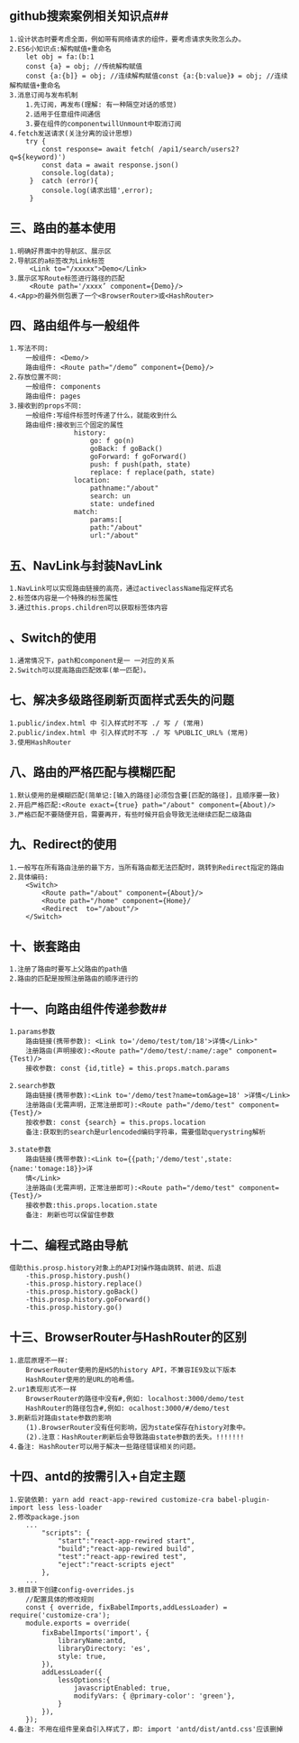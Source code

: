 ## github搜索案例相关知识点##
    1.设计状态时要考虑全面，例如带有网络请求的组件，要考虑请求失败怎么办。
    2.ES6小知识点:解构赋值+重命名
        let obj = fa:(b:1
        const {a} = obj; //传统解构赋值
        const {a:{b]} = obj; //连续解构赋值const {a:{b:value}》 = obj; //连续解构赋值+重命名
    3.消息订阅与发布机制
        1.先订阅，再发布(理解: 有一种隔空对话的感觉)
        2.适用于任意组件间通信
        3.要在组件的componentwillUnmount中取消订阅
    4.fetch发送请求(关注分离的设计思想)
        try {
            const response= await fetch( /api1/search/users2?q=${keyword)')
            const data = await response.json()
            console.log(data);
         }  catch (error){
            console.log(请求出错',error);
         }

## 三、路由的基本使用
    1.明确好界面中的导航区、展示区
    2.导航区的a标签改为Link标签
         <Link to="/xxxxx">Demo</Link>
    3.展示区写Route标签进行路径的匹配
         <Route path='/xxxx’ component={Demo}/>
    4.<App>的最外侧包裹了一个<BrowserRouter>或<HashRouter>

## 四、路由组件与一般组件
    1.写法不同:
        一般组件: <Demo/>
        路由组件: <Route path="/demo” component={Demo}/>
    2.存放位置不同:
        一般组件: components
        路由组件: pages
    3.接收到的props不同:
        一般组件:写组件标签时传递了什么，就能收到什么
        路由组件:接收到三个固定的属性
                    history:
                        go: f go(n)
                        goBack: f goBack()
                        goForward: f goForward()
                        push: f push(path, state)
                        replace: f replace(path, state) 
                    location:
                        pathname:"/about"
                        search: un
                        state: undefined
                    match:
                        params:[
                        path:"/about"
                        url:"/about"

## 五、NavLink与封装NavLink
    1.NavLink可以实现路由链接的高亮，通过activeclassName指定样式名
    2.标签体内容是一个特殊的标签属性
    3.通过this.props.children可以获取标签体内容

## 、Switch的使用
    1.通常情况下，path和component是一 一对应的关系
    2.Switch可以提高路由匹配效率(单一匹配)。


## 七、解决多级路径刷新页面样式丢失的问题
    1.public/index.html 中 引入样式时不写 ./ 写 / (常用)
    2.public/index.html 中 引入样式时不写 ./ 写 %PUBLIC_URL% (常用)
    3.使用HashRouter

## 八、路由的严格匹配与模糊匹配
    1.默认使用的是模糊匹配(简单记:[输入的路径]必须包含要[匹配的路径]，且顺序要一致)
    2.开启严格匹配:<Route exact={true} path="/about" component={About)/>
    3.严格匹配不要随便开启，需要再开，有些时候开启会导致无法继续匹配二级路由

    
## 九、Redirect的使用
    1.一般写在所有路由注册的最下方，当所有路由都无法匹配时，跳转到Redirect指定的路由
    2.具体编码:
        <Switch>
            <Route path="/about" component={About}/>
            <Route path="/home" component={Home}/   
            <Redirect  to="/about"/>
        </Switch>

## 十、嵌套路由
    1.注册了路由时要写上父路由的path值
    2.路由的匹配是按照注册路由的顺序进行的

## 十一、向路由组件传递参数##
    1.params参数
        路由链接(携带参数): <Link to='/demo/test/tom/18'>详情</Link>" 
        注册路由(声明接收):<Route path="/demo/test/:name/:age" component={Test)/>
        接收参数: const {id,title} = this.props.match.params

    2.search参数
        路由链接(携带参数):<Link to='/demo/test?name=tom&age=18' >详情</Link>
        注册路由(无需声明，正常注册即可):<Route path="/demo/test" component={Test}/>
        按收参数: const {search} = this.props.location
        备注:获取到的search是urlencoded编码字符串，需要借助querystring解析

    3.state参数
        路由链接(携带参数):<Link to={{path;'/demo/test',state:{name:'tomage:18}}>详
        情</Link>
        注册路由(无需声明，正常注册即可):<Route path="/demo/test" component={Test}/>
        接收参数:this.props.location.state
        备注: 刷新也可以保留住参数


## 十二、编程式路由导航
    借助this.prosp.history对象上的API对操作路由跳转、前进、后退
        -this.prosp.history.push()
        -this.prosp.history.replace()
        -this.prosp.history.goBack()
        -this.prosp.history.goForward()
        -this.prosp.history.go()

## 十三、BrowserRouter与HashRouter的区别 
    1.底层原理不一样:
        BrowserRouter使用的是H5的history API，不兼容IE9及以下版本
        HashRouter使用的是URL的哈希值。
    2.ur1表现形式不一样
        BrowserRouter的路径中没有#,例如: localhost:3000/demo/test
        HashRouter的路径包含#,例如: ocalhost:3000/#/demo/test
    3.刷新后对路由state参数的影响
        (1).BrowserRouter没有任何影响，因为state保存在history对象中。
        (2).注意：HashRouter刷新后会导致路由state参数的丢失。!!!!!!!
    4.备注: HashRouter可以用于解决一些路径错误相关的问题。


## 十四、antd的按需引入+自定主题
    1.安装依赖: yarn add react-app-rewired customize-cra babel-plugin-import less less-loader
    2.修改package.json
        ...
            "scripts": {
                "start":"react-app-rewired start",
                "build";"react-app-rewired build",
                "test":"react-app-rewired test",
                "eject":"react-scripts eject"
            },
        ...
    3.根目录下创建config-overrides.js
        //配置具体的修改规则
        const { override, fixBabelImports,addLessLoader) = require('customize-cra');
        module.exports = override(
            fixBabelImports('import'，{
                libraryName:antd,
                libraryDirectory: 'es',
                style: true,
            }),
            addLessLoader({
                lessOptions:{
                    javascriptEnabled: true,
                    modifyVars: { @primary-color': 'green'},
                }
            }),
        });
    4.备注: 不用在组件里亲自引入样式了，即: import 'antd/dist/antd.css'应该删掉